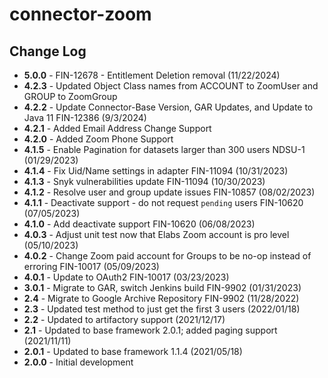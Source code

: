 # connector-zoom

## Change Log
+ **5.0.0** - FIN-12678 - Entitlement Deletion removal (11/22/2024)
+ **4.2.3** - Updated Object Class names from ACCOUNT to ZoomUser and GROUP to ZoomGroup
+ **4.2.2** - Update Connector-Base Version, GAR Updates, and Update to Java 11 FIN-12386 (9/3/2024)
+ **4.2.1** - Added Email Address Change Support
+ **4.2.0** - Added Zoom Phone Support
+ **4.1.5** - Enable Pagination for datasets larger than 300 users NDSU-1 (01/29/2023)
+ **4.1.4** - Fix Uid/Name settings in adapter FIN-11094 (10/31/2023)
+ **4.1.3** - Snyk vulnerabilities update FIN-11094 (10/30/2023)
+ **4.1.2** - Resolve user and group update issues FIN-10857 (08/02/2023)
+ **4.1.1** - Deactivate support - do not request `pending` users FIN-10620 (07/05/2023)
+ **4.1.0** - Add deactivate support FIN-10620 (06/08/2023)
+ **4.0.3** - Adjust unit test now that Elabs Zoom account is pro level (05/10/2023)
+ **4.0.2** - Change Zoom paid account for Groups to be no-op instead of erroring FIN-10017 (05/09/2023)
+ **4.0.1** - Update to OAuth2 FIN-10017 (03/23/2023)
+ **3.0.1** - Migrate to GAR, switch Jenkins build FIN-9902 (01/31/2023)
+ **2.4** - Migrate to Google Archive Repository FIN-9902 (11/28/2022)
+ **2.3** - Updated test method to just get the first 3 users (2022/01/18)
+ **2.2** - Updated to artifactory support (2021/12/17)
+ **2.1** - Updated to base framework 2.0.1; added paging support (2021/11/11)
+ **2.0.1** - Updated to base framework 1.1.4 (2021/05/18)
+ **2.0.0** - Initial development
